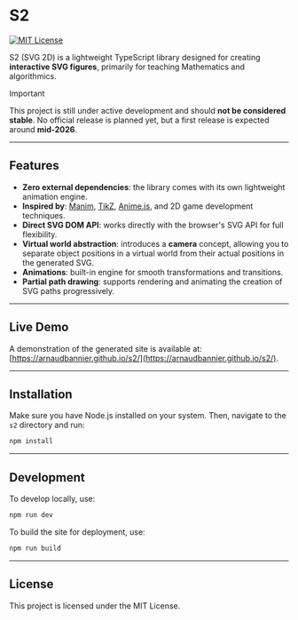 # S2

[![MIT License](https://img.shields.io/badge/license-MIT-green.svg)](LICENSE)

S2 (SVG 2D) is a lightweight TypeScript library designed for creating **interactive SVG figures**, primarily for teaching Mathematics and algorithmics.

> [!IMPORTANT]
> This project is still under active development and should **not be considered stable**. No official release is planned yet, but a first release is expected around **mid-2026**.

---

## Features

- **Zero external dependencies**: the library comes with its own lightweight animation engine.
- **Inspired by**: [Manim](https://www.manim.community/), [TikZ](https://tikz.dev/), [Anime.js](https://animejs.com/), and 2D game development techniques.
- **Direct SVG DOM API**: works directly with the browser's SVG API for full flexibility.
- **Virtual world abstraction**: introduces a **camera** concept, allowing you to separate object positions in a virtual world from their actual positions in the generated SVG.
- **Animations**: built-in engine for smooth transformations and transitions.
- **Partial path drawing**: supports rendering and animating the creation of SVG paths progressively.

---

## Live Demo

A demonstration of the generated site is available at: [https://arnaudbannier.github.io/s2/](https://arnaudbannier.github.io/s2/).

---

## Installation

Make sure you have Node.js installed on your system. Then, navigate to the `s2` directory and run:

```bash
npm install
```

---

## Development

To develop locally, use:

```bash
npm run dev
```

To build the site for deployment, use:

```bash
npm run build
```

---

## License

This project is licensed under the MIT License.
